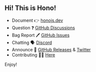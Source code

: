 ## Hi! This is Hono!

* Document 👉 [honojs.dev](https://honojs.dev)
* Question ❓ [GitHub Discussions](https://github.com/orgs/honojs/discussions)
* Bag Report 🖊️ [GitHub Issues](https://github.com/honojs/hono/issues)
* Chatting 🗣️ [Discord](https://discord.gg/KMh2eNSdxV)
* Announce 📣 [GitHub Releases](https://github.com/honojs/hono/releases) & [Twitter](https://twitter.com/honojs)
* Contributing 👨‍💻 [Here](https://github.com/honojs)

Enjoy!